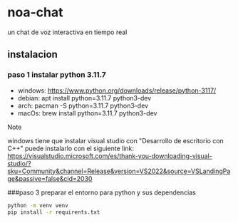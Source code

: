 # noa-chat
un chat de voz interactiva en tiempo real
## instalacion
### paso 1 instalar python 3.11.7
* windows: https://www.python.org/downloads/release/python-3117/
* debian: apt install python=3.11.7 python3-dev
* arch: pacman -S python=3.11.7 python3-dev
* macOs: brew install python=3.11.7 python3-dev

>[!NOTE]
>windows tiene que instalar visual studio con "Desarrollo de escritorio con C++"
>puede instalarlo con el siguiente link: https://visualstudio.microsoft.com/es/thank-you-downloading-visual-studio/?sku=Community&channel=Release&version=VS2022&source=VSLandingPage&passive=false&cid=2030

###paso 3 preparar el entorno para python y sus dependencias
```bash
python -m venv venv
pip install -r requirents.txt
```
